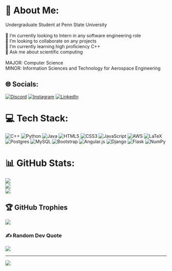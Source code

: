 # 💫 About Me:
Undergraduate Student at Penn State University<br><br>🔭 I’m currently looking to Intern in any software engineering role<br>👯 I’m looking to collaborate on any projects<br>🌱 I’m currently learning high proficiency C++<br>💬 Ask me about scientific computing<br><br>MAJOR: Computer Science<br>MINOR: Information Sciences and Technology for Aerospace Engineering


## 🌐 Socials:
[![Discord](https://img.shields.io/badge/Discord-%237289DA.svg?logo=discord&logoColor=white)](https://discord.gg/qrjFh87t) [![Instagram](https://img.shields.io/badge/Instagram-%23E4405F.svg?logo=Instagram&logoColor=white)](https://instagram.com/jp_larenas) [![LinkedIn](https://img.shields.io/badge/LinkedIn-%230077B5.svg?logo=linkedin&logoColor=white)](https://linkedin.com/in/juanlarenas) 

# 💻 Tech Stack:
![C++](https://img.shields.io/badge/c++-%2300599C.svg?style=for-the-badge&logo=c%2B%2B&logoColor=white) ![Python](https://img.shields.io/badge/python-3670A0?style=for-the-badge&logo=python&logoColor=ffdd54) ![Java](https://img.shields.io/badge/java-%23ED8B00.svg?style=for-the-badge&logo=java&logoColor=white) ![HTML5](https://img.shields.io/badge/html5-%23E34F26.svg?style=for-the-badge&logo=html5&logoColor=white) ![CSS3](https://img.shields.io/badge/css3-%231572B6.svg?style=for-the-badge&logo=css3&logoColor=white) ![JavaScript](https://img.shields.io/badge/javascript-%23323330.svg?style=for-the-badge&logo=javascript&logoColor=%23F7DF1E) ![AWS](https://img.shields.io/badge/AWS-%23FF9900.svg?style=for-the-badge&logo=amazon-aws&logoColor=white) ![LaTeX](https://img.shields.io/badge/latex-%23008080.svg?style=for-the-badge&logo=latex&logoColor=white) ![Postgres](https://img.shields.io/badge/postgres-%23316192.svg?style=for-the-badge&logo=postgresql&logoColor=white) ![MySQL](https://img.shields.io/badge/mysql-%2300f.svg?style=for-the-badge&logo=mysql&logoColor=white) ![Bootstrap](https://img.shields.io/badge/bootstrap-%23563D7C.svg?style=for-the-badge&logo=bootstrap&logoColor=white) ![Angular.js](https://img.shields.io/badge/angular.js-%23E23237.svg?style=for-the-badge&logo=angularjs&logoColor=white) ![Django](https://img.shields.io/badge/django-%23092E20.svg?style=for-the-badge&logo=django&logoColor=white) ![Flask](https://img.shields.io/badge/flask-%23000.svg?style=for-the-badge&logo=flask&logoColor=white) ![NumPy](https://img.shields.io/badge/numpy-%23013243.svg?style=for-the-badge&logo=numpy&logoColor=white)
# 📊 GitHub Stats:
![](https://github-readme-stats.vercel.app/api?username=JuanPabloLarenas&theme=vue-dark&hide_border=false&include_all_commits=true&count_private=false)<br/>
![](https://github-readme-streak-stats.herokuapp.com/?user=JuanPabloLarenas&theme=vue-dark&hide_border=false)<br/>
![](https://github-readme-stats.vercel.app/api/top-langs/?username=JuanPabloLarenas&theme=vue-dark&hide_border=false&include_all_commits=true&count_private=false&layout=compact)

## 🏆 GitHub Trophies
![](https://github-profile-trophy.vercel.app/?username=JuanPabloLarenas&theme=gitdimmed&no-frame=false&no-bg=true&margin-w=4)

### ✍️ Random Dev Quote
![](https://quotes-github-readme.vercel.app/api?type=horizontal&theme=radical)

---
[![](https://visitcount.itsvg.in/api?id=JuanPabloLarenas&icon=5&color=0)](https://visitcount.itsvg.in)

<!-- Proudly created with GPRM ( https://gprm.itsvg.in ) -->
